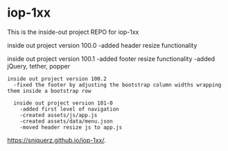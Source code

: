 # iop-1xx
This is the inside-out project REPO for iop-1xx

inside out project version 100.0
  -added header resize functionality

  inside out project version 100.1
    -added footer resize functionality
    -added jQuery, tether, popper

    inside out project version 100.2
      -fixed the footer by adjusting the bootstrap column widths wrapping them inside a bootstrap row

      inside out project version 101-0
        -added first level of navigation
        -created assets/js/app.js
        -created assets/data/menu.json
        -moved header resize js to app.js




https://sniquerz.github.io/iop-1xx/.
